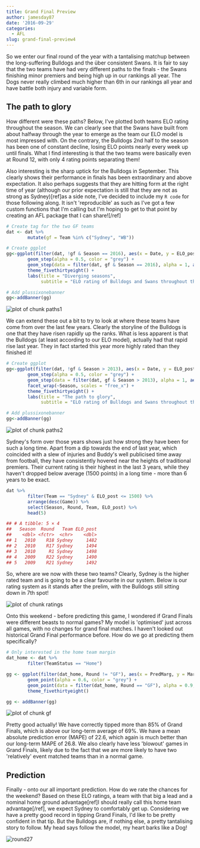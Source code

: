 ```yaml
---
title: Grand Final Preview
author: jamesday87
date: '2016-09-29'
categories:
  - AFL
slug: grand-final-preview4
---
```


So we enter our final round of the year with a tantalising matchup between the long-suffering Bulldogs and the über consistent Swans. It is fair to say that the two teams have had very different paths to the finals - the Swans finishing minor premiers and being high up in our rankings all year. The Dogs never really climbed much higher than 6th in our rankings all year and have battle both injury and variable form.

<!-- more -->

## The path to glory

How different were these paths? Below, I've plotted both teams ELO rating throughout the season. We can clearly see that the Swans have built from about halfway through the year to emerge as the team our ELO model is most impressed with. On the contrary, the Bulldogs 2nd half to the season has been one of constant decline, losing ELO points nearly every week up until finals. What I find interesting is that the two teams were basically even at Round 12, with only 4 rating points separating them!

Also interesting is the sharp uptick for the Bulldogs in September. This clearly shows their performance in finals has been extraordinary and above expectation. It also perhaps suggests that they are hitting form at the right time of year (although our prior expectation is still that they are not as strong as Sydney)[ref]as a side note, I've decided to include my `R code` for those following along. It isn't 'reproducible' as such as I've got a few custom functions that I'm calling but I'm hoping to get to that point by creating an AFL package that I can share![/ref]

```r
# Create tag for the two GF teams
dat <- dat %>%
        mutate(gf = Team %in% c("Sydney", "WB"))

# Create ggplot
gg<-ggplot(filter(dat, !gf & Season == 2016), aes(x = Date, y = ELO_post, group = Team)) +
        geom_step(alpha = 0.5, color = "grey") +
        geom_step(data = filter(dat, gf & Season == 2016), alpha = 1, aes(color = Team)) +
        theme_fivethirtyeight() +
        labs(title = "Diverging seasons",
             subtitle = "ELO rating of Bulldogs and Swans throughout the season")

# Add plussixonebanner
gg<-addBanner(gg)
```

![plot of chunk paths1](http://plussixoneblog.com/wp-content/uploads/2016/09/paths1-1-2.png)

We can extend these out a bit to try to look at where these teams have come from over the last few years. Clearly the storyline of the Bulldogs is one that they have risen rapidly up the ranks. What is less apparent is that the Bulldogs (at least according to our ELO model), actually had that rapid rise last year. They in fact started this year more highly rated than they finished it!

```r
# Create ggplot
gg<-ggplot(filter(dat, !gf & Season > 2013), aes(x = Date, y = ELO_post, group = Team)) +
        geom_step(alpha = 0.5, color = "grey") +
        geom_step(data = filter(dat, gf & Season > 2013), alpha = 1, aes(color = Team)) +
        facet_wrap(~Season, scales = "free_x") +
        theme_fivethirtyeight() +
        labs(title = "The path to glory",
             subtitle = "ELO rating of Bulldogs and Swans throughout the last 3 seasons")

# Add plussixonebanner
gg<-addBanner(gg)
```

![plot of chunk paths2](http://plussixoneblog.com/wp-content/uploads/2016/09/paths2-1-2.png)

Sydney's form over those years shows just how strong they have been for such a long time.  Apart from a dip towards the end of last year, which coincided with a slew of injuries and Buddy's well publicised time away from football, they have consistently hovered near the heights of traditional premiers. Their current rating is their highest in the last 3 years, while they haven't dropped below average (1500 points) in a long time - more than 6 years to be exact.

```r
dat %>%
        filter(Team == "Sydney" & ELO_post <= 1500) %>%
        arrange(desc(Game)) %>%
        select(Season, Round, Team, ELO_post) %>%
        head(5)

## # A tibble: 5 × 4
##   Season  Round   Team ELO_post
##    <dbl> <fctr>  <chr>    <dbl>
## 1   2010    R18 Sydney     1482
## 2   2010    R17 Sydney     1494
## 3   2010     R1 Sydney     1498
## 4   2009    R22 Sydney     1490
## 5   2009    R21 Sydney     1492
```

So, where are we now with these two teams? Clearly, Sydney is the higher rated team and is going to be a clear favourite in our system. Below is our rating system as it stands after the prelim, with the Bulldogs still sitting down in 7th spot!

![plot of chunk ratings](http://plussixoneblog.com/wp-content/uploads/2016/09/ratings-1-2.png)

Onto this weekend - before predicting this game, I wondered if Grand Finals were different beasts to normal games? My model is 'optimised' just across all games, with no changes for grand final matches. I haven't looked out historical Grand Final performance before. How do we go at predicting them specifically?

```r
# Only interested in the home team margin
dat_home <- dat %>%
        filter(TeamStatus == "Home")

gg <- ggplot(filter(dat_home, Round != "GF"), aes(x = PredMarg, y = Margin)) +
        geom_point(alpha = 0.6, color = "grey") +
        geom_point(data = filter(dat_home, Round == "GF"), alpha = 0.9, color = "#66999A") +
        theme_fivethirtyeight()

gg <- addBanner(gg)
```

![plot of chunk gf](http://plussixoneblog.com/wp-content/uploads/2016/09/gf-1-2.png)

Pretty good actually! We have correctly tipped more than 85% of Grand Finals, which is above our long-term average of 69%. We have a mean absolute prediction error (MAPE) of 22.6, which again is much better than our long-term MAPE of 26.8. We also clearly have less 'blowout' games in Grand Finals, likely due to the fact that we are more likely to have two 'relatively' event matched teams than in a normal game.

## Prediction

Finally - onto our all important prediction. How do we rate the chances for the weekend? Based on these ELO ratings, a team with that big a lead and a nominal home ground advantage[ref]I should really call this home team advantage[/ref], we expect Sydney to comfortably get up. Considering we have a pretty good record in tipping Grand Finals, I'd like to be pretty confident in that tip. But the Bulldogs are, if nothing else, a pretty tantalising story to follow. My head says follow the model, my heart barks like a Dog!

![round27](http://plussixoneblog.com/wp-content/uploads/2016/09/round27-1.png)
